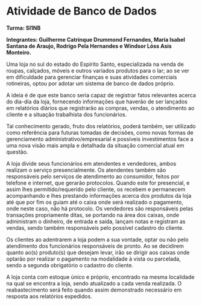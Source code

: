 # Atividade de Banco de Dados

**Turma: SI1NB**

**Integrantes: Guilherme Catrinque Drummond Fernandes, Maria Isabel Santana de Araujo, Rodrigo Pela Hernandes e Windsor Lóss Asis Monteiro.**
 

   Uma loja no sul do estado do Espírito Santo, especializada na venda de roupas, calçados, móveis e outros variados produtos para o lar; ao se ver em dificuldade para gerenciar finanças e suas atividades comerciais rotineiras, optou por adotar um sistema de banco de dados próprio. 

   A ideia é de que este banco seria capaz de registrar fatos relevantes acerca do dia-dia da loja, fornecendo informações que haverão de ser lançados em relatórios diários que registrarão as compras, vendas, o atendimento ao cliente e a situação trabalhista dos funcionários.

   Tal conhecimento gerado, fruto dos relatórios, poderá também, ser utilizado como referência para futuras tomadas de decisões, como novas formas de gerenciamento administrativo/empresarial e possíveis investimentos face a uma nova visão mais ampla e detalhada da situação comercial atual em questão.

   A loja divide seus funcionários em atendentes e vendedores, ambos realizam o serviço presencialmente. Os atendentes também são responsáveis pelo serviços de atendimento ao consumidor, feitos por telefone e internet, que gerarão protocolos. Quando este for presencial, e assim lhes permitido/requerido pelo cliente, os recebem e permanecem acompanhando e lhes prestando informações acerca dos produtos da loja até que por fim os guiam até o caixa onde será realizado o pagamento, onde neste caso, não há protocolo. Os vendedores são responsáveis pelas transações propriamente ditas, se portando na área dos caixas, onde administram o dinheiro, de entrada e saída, lançam notas e registram as vendas, sendo também responsáveis pelo possível cadastro do cliente.

   Os clientes ao adentrarem a loja podem a sua vontade, optar ou não pelo atendimento dos funcionários responsáveis de pronto. Ao se decidirem quanto ao(s) produto(s) que desejam levar, irão se dirigir aos caixas onde optarão por realizar o pagamento na modalidade à vista ou parcelada, sendo a segunda obrigatório o cadastro do cliente.
 
   A loja conta com estoque único e próprio, encontrado na mesma localidade na qual se encontra a loja, sendo atualizado a cada venda realizada. O reabastecimento será feito quando assim demonstrado necessário em resposta aos relatórios expedidos.
